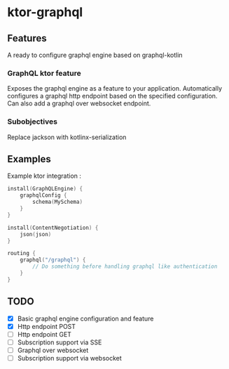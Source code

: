 # ktor-graphql

## Features

A ready to configure graphql engine based on graphql-kotlin

### GraphQL ktor feature

Exposes the graphql engine as a feature to your application. Automatically configures a graphql http endpoint based on
the specified configuration. Can also add a graphql over websocket endpoint.

### Subobjectives

Replace jackson with kotlinx-serialization

## Examples

Example ktor integration :

```kotlin
install(GraphQLEngine) {
    graphqlConfig {
        schema(MySchema)
    }
}

install(ContentNegotiation) {
    json(json)
}

routing {
    graphql("/graphql") {
        // Do something before handling graphql like authentication
    }
}
```

## TODO

- [x] Basic graphql engine configuration and feature
- [x] Http endpoint POST
- [ ] Http endpoint GET
- [ ] Subscription support via SSE
- [ ] Graphql over websocket
- [ ] Subscription support via websocket
